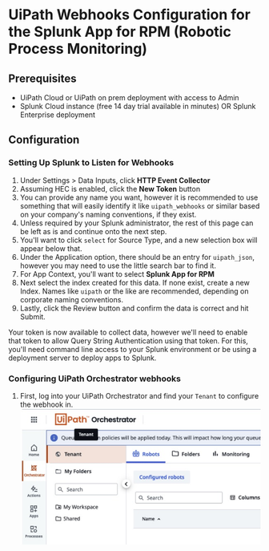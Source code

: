# UiPath Webhooks Configuration for the Splunk App for RPM (Robotic Process Monitoring)

## Prerequisites

- UiPath Cloud or UiPath on prem deployment with access to Admin
- Splunk Cloud instance (free 14 day trial available in minutes) OR Splunk Enterprise deployment

## Configuration

### Setting Up Splunk to Listen for Webhooks
1. Under Settings > Data Inputs, click **HTTP Event Collector**
1. Assuming HEC is enabled, click the **New Token** button
1. You can provide any name you want, however it is recommended to use something that will easily identify it like `uipath_webhooks` or similar based on your company's naming conventions, if they exist.
1. Unless required by your Splunk administrator, the rest of this page can be left as is and continue onto the next step.
1. You'll want to click `select` for Source Type, and a new selection box will appear below that.
1. Under the Application option, there should be an entry for `uipath_json`, however you may need to use the little search bar to find it.
1. For App Context, you'll want to select **Splunk App for RPM**</li>
1. Next select the index created for this data. If none exist, create a new Index. Names like `uipath` or the like are recommended, depending on corporate naming conventions.
1. Lastly, click the Review button and confirm the data is correct and hit Submit.

Your token is now available to collect data, however we'll need to enable that token to allow Query String Authentication using that token. For this, you'll need command line access to your Splunk environment or be using a deployment server to deploy apps to Splunk.

### Configuring UiPath Orchestrator webhooks
1. First, log into your UiPath Orchestrator and find your `Tenant` to configure the webhook in.
![UiPath Tenant](./images/webhook_images/uipath_tenant_1.jpg)
